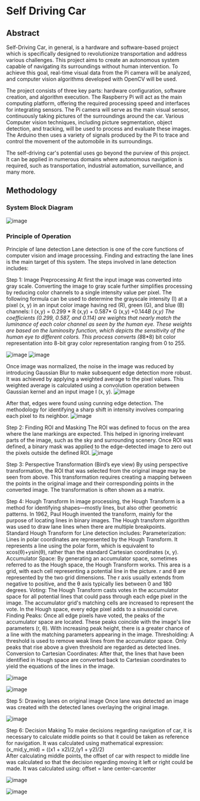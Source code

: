 # Self Driving Car
## Abstract
Self-Driving Car, in general, is a hardware and software-based project which is specifically designed to revolutionize transportation and address various challenges. This project aims to create an autonomous system capable of navigating its surroundings without human intervention. To achieve this goal, real-time visual data from the Pi camera will be analyzed, and computer vision algorithms developed with OpenCV will be used.

The project consists of three key parts: hardware configuration, software creation, and algorithm execution. The Raspberry Pi will act as the main computing platform, offering the required processing speed and interfaces for integrating sensors. The Pi camera will serve as the main visual sensor, continuously taking pictures of the surroundings around the car. Various Computer vision techniques, including picture segmentation, object detection, and tracking, will be used to process and evaluate these images. The Arduino then uses a variety of signals produced by the Pi to trace and control the movement of the automobile in its surroundings.

The self-driving car's potential uses go beyond the purview of this project. It can be applied in numerous domains where autonomous navigation is required, such as transportation, industrial automation, surveillance, and many more.

## Methodology
### System Block Diagram
![image](https://github.com/KingMaker960/Self-Driving-Car/assets/85979695/693deea5-e1d7-446c-b511-e93035aa767c)
### Principle of Operation
Principle of lane detection
Lane detection is one of the core functions of computer vision and image processing. Finding and extracting the lane lines is the main target of this system. The steps involved in lane detection includes:

Step 1: Image Preprocessing 
	At first the input image was converted into gray scale. Converting the image to gray scale further simplifies processing by reducing color channels to a single intensity value per pixel.
The following formula can be used to determine the grayscale intensity (I) at a pixel (x, y) in an input color image having red (R), green (G), and blue (B) channels:
I (x,y) = 0.299 * R (x,y) + 0.587* G (x,y) +0.144*B (x,y) 
The coefficients (0.299, 0.587, and 0.114) are weights that nearly match the luminance of each color channel as seen by the human eye. These weights are based on the luminosity function, which depicts the sensitivity of the human eye to different colors. This process converts (8*8*8) bit color representation into 8-bit gray color representation ranging from 0 to 255.

![image](https://github.com/KingMaker960/Self-Driving-Car/assets/85979695/2fb62b73-07ca-4b92-89bc-c317b182313e)
![image](https://github.com/KingMaker960/Self-Driving-Car/assets/85979695/5068eb87-ff93-4c44-9aeb-1ae2567f4a07)

Once image was normalized, the noise in the image was reduced by introducing Gaussian Blur to make subsequent edge detection more robust. It was achieved by applying a weighted average to the pixel values. This weighted average is calculated using a convolution operation between Gaussian kernel and an input image I (x, y).
![image](https://github.com/KingMaker960/Self-Driving-Car/assets/85979695/12a04a15-a4a7-4bb3-9a36-515a48ce4a72)

After that, edges were found using cunning edge detection. The methodology for identifying a sharp shift in intensity involves comparing each pixel to its neighbor.
![image](https://github.com/KingMaker960/Self-Driving-Car/assets/85979695/3c1373aa-58a1-43c8-bfe0-ca14c09ff133)

Step 2: Finding ROI and Masking
The ROI was defined to focus on the area where the lane markings are expected. This helped in ignoring irrelevant parts of the image, such as the sky and surrounding scenery.
Once ROI was defined, a binary mask was applied to the edge-detected image to zero out the pixels outside the defined ROI.
![image](https://github.com/KingMaker960/Self-Driving-Car/assets/85979695/3369d9dd-afa6-4e30-96b6-775eb52282f2)

Step 3: Perspective Transformation (Bird’s eye view)
By using perspective transformation, the ROI that was selected from the original image may be seen from above. This transformation requires creating a mapping between the points in the original image and their corresponding points in the converted image. The transformation is often shown as a matrix.

Step 4: Hough Transform
In image processing, the Hough Transform is a method for identifying shapes—mostly lines, but also other geometric patterns. In 1962, Paul Hough invented the transform, mainly for the purpose of locating lines in binary images. The Hough transform algorithm was used to draw lane lines when there are multiple breakpoints.  
Standard Hough Transform for Line detection includes:
	Parameterization: 
	Lines in polar coordinates are represented by the Hough Transform. It represents a line using the polar form, which is equivalent to xcos(θ)+ysin(θ), rather than the standard Cartesian coordinates (x, y).
	Accumulator Space:
	By generating an accumulator space, sometimes referred to as the Hough space, the Hough Transform works. This area is a grid, with each cell representing a potential line in the picture.
	r and θ are represented by the two grid dimensions. The r axis usually extends from negative to positive, and the θ axis typically lies between 0 and 180 degrees.
	Voting:
	The Hough Transform casts votes in the accumulator space for all potential lines that could pass through each edge pixel in the image.
	The accumulator grid's matching cells are increased to represent the vote. In the Hough space, every edge pixel adds to a sinusoidal curve.
	Finding Peaks:
	Once all edge pixels have voted, the peaks of the accumulator space are located. These peaks coincide with the image's line parameters (r, θ).
	With increasing peak height, there is a greater chance of a line with the matching parameters appearing in the image.
	Thresholding:
	A threshold is used to remove weak lines from the accumulator space. Only peaks that rise above a given threshold are regarded as detected lines.
	Conversion to Cartesian Coordinates:
	After that, the lines that have been identified in Hough space are converted back to Cartesian coordinates to yield the equations of the lines in the image.
 
![image](https://github.com/KingMaker960/Self-Driving-Car/assets/85979695/95102380-c5ab-4fd6-9d21-02610992ca69)

![image](https://github.com/KingMaker960/Self-Driving-Car/assets/85979695/7ea67a8b-2bd1-450d-b8d7-9ec7cde405c6)

Step 5: Drawing lanes on original image 
Once lane was detected an image was created with the detected lanes overlaying the original image.

![image](https://github.com/KingMaker960/Self-Driving-Car/assets/85979695/8afe7eb6-bc66-4801-8705-ec1c741df9e6)

Step 6: Decision Making
To make decisions regarding navigation of car, it is necessary to calculate middle points so that it could be taken as reference for navigation. It was calculated using mathematical expression:
(x_mid,y_mid) = ((x1 + x2)/2,(y1 + y2)/2)                              
After calculating middle points, the offset of car with respect to middle line was calculated so that the decision regarding moving it left or right could be made. It was calculated using:
offset = lane center-carcenter                              

 
![image](https://github.com/KingMaker960/Self-Driving-Car/assets/85979695/5276c67d-f419-45ff-bd46-8f9d091ca0d1)

![image](https://github.com/KingMaker960/Self-Driving-Car/assets/85979695/665c5b42-541a-4ce2-87d6-6035a3276988)
